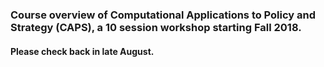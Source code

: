 ### Course overview of Computational Applications to Policy and Strategy (CAPS), a 10 session workshop starting Fall 2018. 
#### Please check back in late August. 
